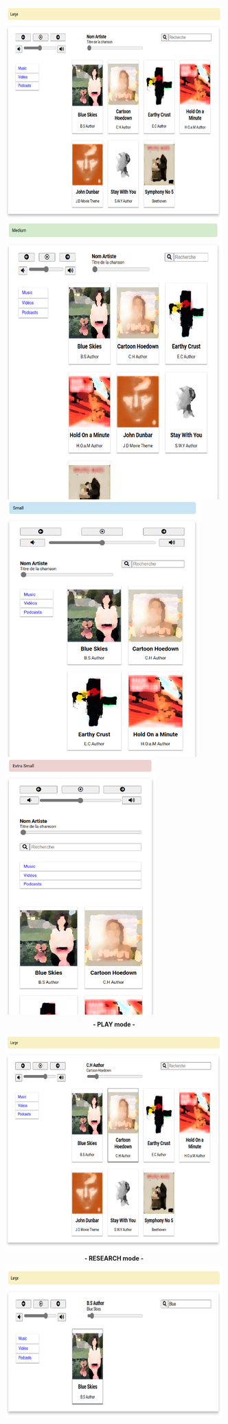 <img align="center" src="./previews/Large.png" width="700" height="500" />
<img align="center" src="./previews/Medium.PNG" width="650" height="650" />
<img align="center" src="./previews/Small.PNG" width="450" height="600" />
<img align="center" src="./previews/Extra_Small.PNG" width="350" height="600" /><br>
<p align="center"><strong> - PLAY mode - </strong></p>
<img align="center" src="./previews/Play.PNG" width="700" height="500" /><br>
<p align="center"><strong> - RESEARCH mode - </strong></p>
<img align="center" src="./previews/Research.PNG" width="700" height="350" />


